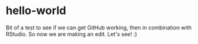 # hello-world
Bit of a test to see if we can get GitHub working, then in combination with RStudio.
So now we are making an edit.  Let's see!  :)
